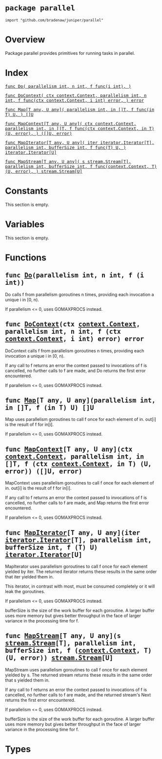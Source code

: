 # `package parallel`

```
import "github.com/bradenaw/juniper/parallel"
```

# Overview

Package parallel provides primitives for running tasks in parallel.


# Index

<samp><a href="#Do">func Do(
	parallelism int,
	n int,
	f func(i int),
)</a></samp>

<samp><a href="#DoContext">func DoContext(
	ctx context.Context,
	parallelism int,
	n int,
	f func(ctx context.Context, i int) error,
) error</a></samp>

<samp><a href="#Map">func Map[T any, U any](
	parallelism int,
	in []T,
	f func(in T) U,
) []U</a></samp>

<samp><a href="#MapContext">func MapContext[T any, U any](
	ctx context.Context,
	parallelism int,
	in []T,
	f func(ctx context.Context, in T) (U, error),
) ([]U, error)</a></samp>

<samp><a href="#MapIterator">func MapIterator[T any, U any](
	iter iterator.Iterator[T],
	parallelism int,
	bufferSize int,
	f func(T) U,
) iterator.Iterator[U]</a></samp>

<samp><a href="#MapStream">func MapStream[T any, U any](
	s stream.Stream[T],
	parallelism int,
	bufferSize int,
	f func(context.Context, T) (U, error),
) stream.Stream[U]</a></samp>


# Constants

This section is empty.

# Variables

This section is empty.

# Functions

<h2><a id="Do"></a><samp>func <a href="#Do">Do</a>(parallelism int, n int, f (i int))</samp></h2>

Do calls f from parallelism goroutines n times, providing each invocation a unique i in [0, n).

If parallelism <= 0, uses GOMAXPROCS instead.


<h2><a id="DoContext"></a><samp>func <a href="#DoContext">DoContext</a>(ctx <a href="https://pkg.go.dev/context#Context">context.Context</a>, parallelism int, n int, f (ctx <a href="https://pkg.go.dev/context#Context">context.Context</a>, i int) error) error</samp></h2>

DoContext calls f from parallelism goroutines n times, providing each invocation a unique i in
[0, n).

If any call to f returns an error the context passed to invocations of f is cancelled, no further
calls to f are made, and Do returns the first error encountered.

If parallelism <= 0, uses GOMAXPROCS instead.


<h2><a id="Map"></a><samp>func <a href="#Map">Map</a>[T any, U any](parallelism int, in []T, f (in T) U) []U</samp></h2>

Map uses parallelism goroutines to call f once for each element of in. out[i] is the
result of f for in[i].

If parallelism <= 0, uses GOMAXPROCS instead.


<h2><a id="MapContext"></a><samp>func <a href="#MapContext">MapContext</a>[T any, U any](ctx <a href="https://pkg.go.dev/context#Context">context.Context</a>, parallelism int, in []T, f (ctx <a href="https://pkg.go.dev/context#Context">context.Context</a>, in T) (U, error)) ([]U, error)</samp></h2>

MapContext uses parallelism goroutines to call f once for each element of in. out[i] is the
result of f for in[i].

If any call to f returns an error the context passed to invocations of f is cancelled, no further
calls to f are made, and Map returns the first error encountered.

If parallelism <= 0, uses GOMAXPROCS instead.


<h2><a id="MapIterator"></a><samp>func <a href="#MapIterator">MapIterator</a>[T any, U any](iter <a href="./iterator.md#Iterator">iterator.Iterator</a>[T], parallelism int, bufferSize int, f (T) U) <a href="./iterator.md#Iterator">iterator.Iterator</a>[U]</samp></h2>

MapIterator uses parallelism goroutines to call f once for each element yielded by iter. The
returned iterator returns these results in the same order that iter yielded them in.

This iterator, in contrast with most, must be consumed completely or it will leak the goroutines.

If parallelism <= 0, uses GOMAXPROCS instead.

bufferSize is the size of the work buffer for each goroutine. A larger buffer uses more memory
but gives better throughput in the face of larger variance in the processing time for f.


<h2><a id="MapStream"></a><samp>func <a href="#MapStream">MapStream</a>[T any, U any](s <a href="./stream.md#Stream">stream.Stream</a>[T], parallelism int, bufferSize int, f (<a href="https://pkg.go.dev/context#Context">context.Context</a>, T) (U, error)) <a href="./stream.md#Stream">stream.Stream</a>[U]</samp></h2>

MapStream uses parallelism goroutines to call f once for each element yielded by s. The returned
stream returns these results in the same order that s yielded them in.

If any call to f returns an error the context passed to invocations of f is cancelled, no further
calls to f are made, and the returned stream's Next returns the first error encountered.

If parallelism <= 0, uses GOMAXPROCS instead.

bufferSize is the size of the work buffer for each goroutine. A larger buffer uses more memory
but gives better throughput in the face of larger variance in the processing time for f.


# Types


